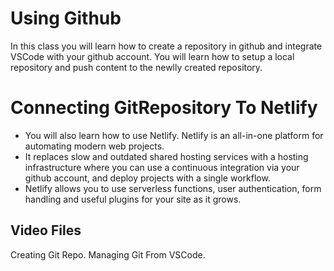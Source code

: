 # Using Github
In this class you will learn how to create a repository in github and integrate VSCode with your github account. You will learn how to setup a local repository and push content to the newlly created repository.

# Connecting GitRepository To Netlify
- You will also learn how to use Netlify. Netlify is an all-in-one platform for automating modern web projects.  
- It replaces slow and outdated shared hosting services with a  hosting infrastructure where you can use a continuous integration via your github account, and deploy projects with a single workflow. 
- Netlify allows you to use serverless functions, user authentication,  form handling and useful plugins for your site as it grows.


  
## Video Files
Creating Git Repo.
Managing Git From VSCode.
 